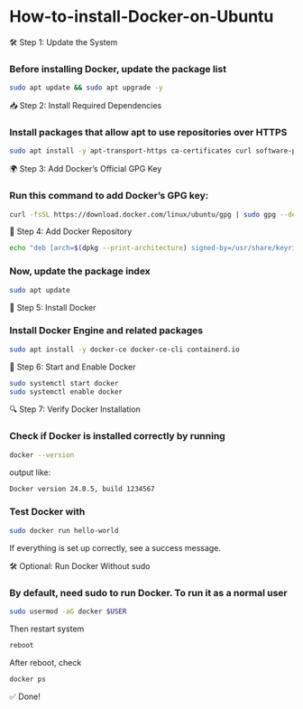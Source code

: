 # How-to-install-Docker-on-Ubuntu

🛠️ Step 1: Update the System

### Before installing Docker, update the package list
````bash
sudo apt update && sudo apt upgrade -y
````

📥 Step 2: Install Required Dependencies

### Install packages that allow apt to use repositories over HTTPS
````bash
sudo apt install -y apt-transport-https ca-certificates curl software-properties-common
````

🌍 Step 3: Add Docker’s Official GPG Key

### Run this command to add Docker’s GPG key:
````bash
curl -fsSL https://download.docker.com/linux/ubuntu/gpg | sudo gpg --dearmor -o /usr/share/keyrings/docker-archive-keyring.gpg
````

📌 Step 4: Add Docker Repository

````bash
echo "deb [arch=$(dpkg --print-architecture) signed-by=/usr/share/keyrings/docker-archive-keyring.gpg] https://download.docker.com/linux/ubuntu $(lsb_release -cs) stable" | sudo tee /etc/apt/sources.list.d/docker.list > /dev/null
````

### Now, update the package index
````bash
sudo apt update
````

📌 Step 5: Install Docker

### Install Docker Engine and related packages
````bash
sudo apt install -y docker-ce docker-ce-cli containerd.io
````

🚀 Step 6: Start and Enable Docker
````bash
sudo systemctl start docker
sudo systemctl enable docker
````

🔍 Step 7: Verify Docker Installation
### Check if Docker is installed correctly by running
````bash
docker --version
````
output like:
````bash
Docker version 24.0.5, build 1234567
````
### Test Docker with
````bash
sudo docker run hello-world
````
If everything is set up correctly,  see a success message.

🛠️ Optional: Run Docker Without sudo

### By default, need sudo to run Docker. To run it as a normal user
````bash
sudo usermod -aG docker $USER
````

Then restart  system
````bash
reboot
````
After reboot, check
````bash
docker ps
````
✅ Done!
